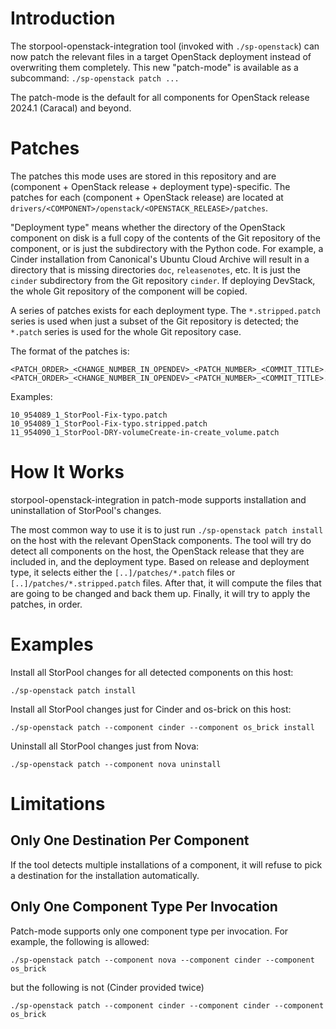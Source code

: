 # Introduction

The storpool-openstack-integration tool (invoked with `./sp-openstack`)
can now patch the relevant files in a target OpenStack deployment
instead of overwriting them completely. This new "patch-mode" is
available as a subcommand: `./sp-openstack patch ...`

The patch-mode is the default for all components for OpenStack release
2024.1 (Caracal) and beyond.

# Patches

The patches this mode uses are stored in this repository and are
(component + OpenStack release + deployment type)-specific. The patches
for each (component + OpenStack release) are located at
`drivers/<COMPONENT>/openstack/<OPENSTACK_RELEASE>/patches`.

"Deployment type" means whether the directory of the OpenStack component
on disk is a full copy of the contents of the Git repository of the
component, or is just the subdirectory with the Python code. For
example, a Cinder installation from Canonical's Ubuntu Cloud Archive
will result in a directory that is missing directories `doc`,
`releasenotes`, etc. It is just the `cinder` subdirectory from the Git
repository `cinder`. If deploying DevStack, the whole Git repository of
the component will be copied.

A series of patches exists for each deployment type. The
`*.stripped.patch` series is used when just a subset of the Git
repository is detected; the `*.patch` series is used for the whole Git
repository case.

The format of the patches is:

    <PATCH_ORDER>_<CHANGE_NUMBER_IN_OPENDEV>_<PATCH_NUMBER>_<COMMIT_TITLE>.patch
    <PATCH_ORDER>_<CHANGE_NUMBER_IN_OPENDEV>_<PATCH_NUMBER>_<COMMIT_TITLE>.stripped.patch

Examples:

    10_954089_1_StorPool-Fix-typo.patch
    10_954089_1_StorPool-Fix-typo.stripped.patch
    11_954090_1_StorPool-DRY-volumeCreate-in-create_volume.patch

# How It Works

storpool-openstack-integration in patch-mode supports installation and
uninstallation of StorPool's changes.

The most common way to use it is to just run `./sp-openstack patch
install` on the host with the relevant OpenStack components. The tool
will try do detect all components on the host, the OpenStack release
that they are included in, and the deployment type. Based on release and
deployment type, it selects either the `[..]/patches/*.patch` files or
`[..]/patches/*.stripped.patch` files. After that, it will compute the
files that are going to be changed and back them up. Finally, it will
try to apply the patches, in order.

# Examples

Install all StorPool changes for all detected components on this host:

    ./sp-openstack patch install

Install all StorPool changes just for Cinder and os-brick on this host:

    ./sp-openstack patch --component cinder --component os_brick install

Uninstall all StorPool changes just from Nova:

    ./sp-openstack patch --component nova uninstall


# Limitations

## Only One Destination Per Component

If the tool detects multiple installations of a component, it will
refuse to pick a destination for the installation automatically.

## Only One Component Type Per Invocation

Patch-mode supports only one component type per invocation. For example,
the following is allowed:

    ./sp-openstack patch --component nova --component cinder --component os_brick

but the following is not (Cinder provided twice)

    ./sp-openstack patch --component cinder --component cinder --component os_brick
